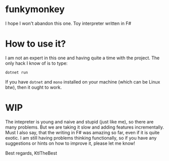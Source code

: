 # funkymonkey
I hope I won't abandon this one. Toy interpreter written in F#

# How to use it?
I am not an expert in this one and having quite a time with the project. The only hack I know of is to type:
```
dotnet run
```
If you have `dotnet` and `mono` installed on your machine (which can be Linux btw), then it ought to work.

# WIP
The intepreter is young and naive and stupid (just like me), so there are many problems. But we are taking it slow and adding features incrementally. Must I also say, that the writing in F# was amazing so far, even if it is quite exotic. I am still having problems thinking functionally, so if you have any suggestions or hints on how to improve it, please let me know!

Best regards,
KtlTheBest

